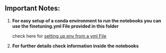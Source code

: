 Important Notes:
----------------

1. **For easy setup of a conda environment to run the notebooks you can use the finetuning.yml File provided in this folder**

    check here for [setting up env from a yml File](https://conda.io/projects/conda/en/latest/user-guide/tasks/manage-environments.html#creating-an-environment-from-an-environment-yml-file)


2. **For further details check information inside the notebooks**